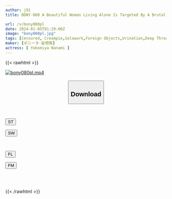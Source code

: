 ```yaml
---
author: j91
title: BONY-080 A Beautiful Woman Living Alone Is Targeted By A Brutal Criminal Gang And Gets Creampied Inside Her Home Nanami Yokomiya

url: /v/bony080pl
date: 2024-01-05T01:29:00Z
image: "bony080pl.jpg"
tags: [Censored, Creampie,Solowork,Foreign Objects,Urination,Deep Throating,Evil	]
maker: [ボニータ-妄想族]
actress: [ Yokomiya Nanami ]
---
```



{{< rawhtml >}}

<div class="video" data-videoid="GJWO8rOaqau16X0">
    <a href="javascript:;">
        <img src="/v/bony080pl/bony080pl.jpg" width="WIDTH" height="HEIGHT" alt="bony080pl.mp4" loading="lazy">
    </a>
</div>

<script type="text/javascript" src="https://j91.asia/asset/on-demand-st.js"></script>

<br>
  <link rel="stylesheet" href="https://j91.asia/asset/bs5.css">
  
  <center>
  <button class="btn btn-primary" type="button" data-bs-toggle="collapse" data-bs-target=".multi-collapse" aria-expanded="false" aria-controls="multiCollapseExample1 multiCollapseExample2"><h2>Download</h2></button></center>
</p>
<div class="row">
  <div class="col">
    <div class="collapse multi-collapse" id="multiCollapseExample1">
      <div class="card card-body">
	      	      <br>
<div class="buttons">  
<p><a href="https://streamtape.to/v/GJWO8rOaqau16X0" target="_blank"><button class="btn-hover color-3"><i class="fa fa-download"></i> ST</button></a></p>
<p><a href="https://flaswish.com/ltu2og3wtyp2" target="_blank"><button class="btn-hover color-2"><i class="fa fa-download"></i> SW</button></a></p></div>
    </div>
  </div>
</div>
  <div class="col">
    <div class="collapse multi-collapse" id="multiCollapseExample2">
      <div class="card card-body">
	      <br>
<div class="buttons">
<p><a href="javascript:;" target="_blank"><button class="btn-hover color-9"><i class="fa fa-download"></i> FL</button></a></p>
<p><a href="javascript:;" target="_blank"><button class="btn-hover color-8"><i class="fa fa-download"></i> FM</button></a></p></div>
<br><br>
      </div>
    </div>
  </div>
</div>

{{< /rawhtml >}}
